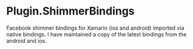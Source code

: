 # Plugin.ShimmerBindings
Facebook shimmer bindings for Xamarin (ios and android) imported via native bindings. I have maintained a copy of the latest bindings from the android and ios.   
